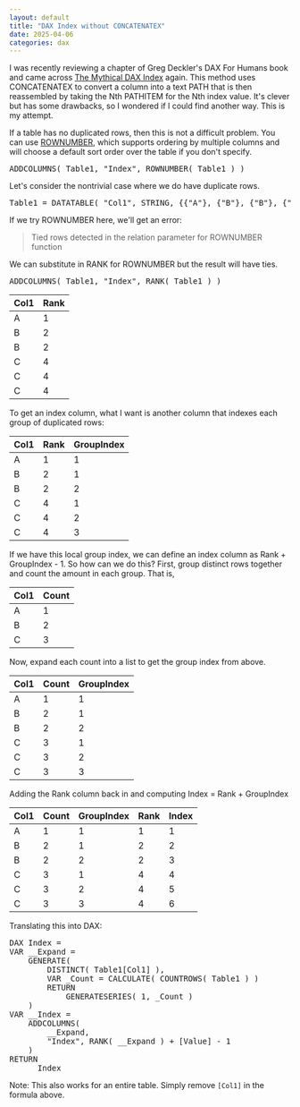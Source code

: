 ```yaml
---
layout: default
title: "DAX Index without CONCATENATEX"
date: 2025-04-06
categories: dax
---
```


I was recently reviewing a chapter of Greg Deckler's DAX For Humans book and came across [The Mythical DAX Index](https://community.fabric.microsoft.com/t5/Quick-Measures-Gallery/The-Mythical-DAX-Index/td-p/1093214) again. This method uses CONCATENATEX to convert a column into a text PATH that is then reassembled by taking the Nth PATHITEM for the Nth index value. It's clever but has some drawbacks, so I wondered if I could find another way. This is my attempt.

If a table has no duplicated rows, then this is not a difficult problem. You can use [ROWNUMBER](https://dax.guide/rownumber/), which supports ordering by multiple columns and will choose a default sort order over the table if you don't specify.

<!--
ADDCOLUMNS ( Table1, "Index", ROWNUMBER ( Table1 ) )
-->
<pre class="dax-code">
<span class="function">ADDCOLUMNS</span><span class="parenthesis">(</span> <span class="table">Table1</span><span class="parenthesis">,</span> <span class="string">"Index"</span><span class="parenthesis">,</span> <span class="function">ROWNUMBER</span><span class="parenthesis">(</span> <span class="table">Table1</span> <span class="parenthesis">)</span> <span class="parenthesis">)</span>
</pre>

Let's consider the nontrivial case where we do have duplicate rows.

<!--
Table1 = DATATABLE( "Col1", STRING, {{"A"}, {"B"}, {"B"}, {"C"}, {"C"}, {"C"}} )
-->
<pre class="dax-code">
<span class="plain">Table1 = </span><span class="function">DATATABLE</span><span class="parenthesis">(</span> <span class="string">"Col1"</span><span class="parenthesis">,</span> <span class="function">STRING</span><span class="parenthesis">,</span> <span class="parenthesis">{</span><span class="parenthesis">{</span><span class="string">"A"</span><span class="parenthesis">}</span><span class="parenthesis">,</span> <span class="parenthesis">{</span><span class="string">"B"</span><span class="parenthesis">}</span><span class="parenthesis">,</span> <span class="parenthesis">{</span><span class="string">"B"</span><span class="parenthesis">}</span><span class="parenthesis">,</span> <span class="parenthesis">{</span><span class="string">"C"</span><span class="parenthesis">}</span><span class="parenthesis">,</span> <span class="parenthesis">{</span><span class="string">"C"</span><span class="parenthesis">}</span><span class="parenthesis">,</span> <span class="parenthesis">{</span><span class="string">"C"</span><span class="parenthesis">}</span><span class="parenthesis">}</span> <span class="parenthesis">)</span>
</pre>

If we try ROWNUMBER here, we'll get an error:

> Tied rows detected in the relation parameter for ROWNUMBER function

We can substitute in RANK for ROWNUMBER but the result will have ties.

<!--
ADDCOLUMNS ( Table1, "Index", RANK ( Table1 ) )
-->
<pre class="dax-code">
<span class="function">ADDCOLUMNS</span><span class="parenthesis">(</span> <span class="table">Table1</span><span class="parenthesis">,</span> <span class="string">"Index"</span><span class="parenthesis">,</span> <span class="function">RANK</span><span class="parenthesis">(</span> <span class="table">Table1</span> <span class="parenthesis">)</span> <span class="parenthesis">)</span>
</pre>

| Col1 | Rank |
| --- | --- |
| A | 1 |
| B | 2 |
| B | 2 |
| C | 4 |
| C | 4 |
| C | 4 |

To get an index column, what I want is another column that indexes each group of duplicated rows:

| Col1 | Rank | GroupIndex |
| --- | --- | --- |
| A | 1 | 1 |
| B | 2 | 1 |
| B | 2 | 2 |
| C | 4 | 1 |
| C | 4 | 2 |
| C | 4 | 3 |

If we have this local group index, we can define an index column as Rank + GroupIndex - 1.
So how can we do this? First, group distinct rows together and count the amount in each group. That is,

| Col1 | Count |
| --- | --- |
| A | 1 |
| B | 2 |
| C | 3 |

Now, expand each count into a list to get the group index from above.

| Col1 | Count | GroupIndex |
| --- | --- | --- |
| A | 1 | 1 |
| B | 2 | 1 |
| B | 2 | 2 |
| C | 3 | 1 |
| C | 3 | 2 |
| C | 3 | 3 |

Adding the Rank column back in and computing Index = Rank + GroupIndex

| Col1 | Count | GroupIndex | Rank | Index |
| --- | --- | --- | --- | --- |
| A | 1 | 1 | 1 | 1 |
| B | 2 | 1 | 2 | 2 |
| B | 2 | 2 | 2 | 3 |
| C | 3 | 1 | 4 | 4 |
| C | 3 | 2 | 4 | 5 |
| C | 3 | 3 | 4 | 6 |

Translating this into DAX:

<!--
DAX Index = 
VAR __Expand =
    GENERATE (
        DISTINCT ( Table1[Col1] ),
        VAR _Count = CALCULATE ( COUNTROWS ( Table1 ) )
        RETURN
            GENERATESERIES ( 1, _Count )
    )
VAR __Index =
    ADDCOLUMNS (
        __Expand,
        "Index", RANK ( __Expand ) + [Value] - 1
    )
RETURN
    __Index
-->

<pre class="dax-code">
<span class="plain">DAX Index = </span>
<span class="plain">VAR __Expand =</span>
    <span class="function">GENERATE</span><span class="parenthesis">(</span>
        <span class="function">DISTINCT</span><span class="parenthesis">(</span> <span class="table">Table1</span><span class="bracket">[</span><span class="column">Col1</span><span class="bracket">]</span> <span class="parenthesis">)</span><span class="parenthesis">,</span>
        <span class="plain">VAR _Count =</span> <span class="function">CALCULATE</span><span class="parenthesis">(</span> <span class="function">COUNTROWS</span><span class="parenthesis">(</span> <span class="table">Table1</span> <span class="parenthesis">)</span> <span class="parenthesis">)</span>
        <span class="plain">RETURN</span>
            <span class="function">GENERATESERIES</span><span class="parenthesis">(</span> <span class="number">1</span><span class="parenthesis">,</span> <span class="plain">_Count</span> <span class="parenthesis">)</span>
    <span class="parenthesis">)</span>
<span class="plain">VAR __Index =</span>
    <span class="function">ADDCOLUMNS</span><span class="parenthesis">(</span>
        <span class="plain">__Expand</span><span class="parenthesis">,</span>
        <span class="string">"Index"</span><span class="parenthesis">,</span> <span class="function">RANK</span><span class="parenthesis">(</span> <span class="plain">__Expand</span> <span class="parenthesis">)</span> <span class="operator">+</span> <span class="bracket">[</span><span class="column">Value</span><span class="bracket">]</span> <span class="operator">-</span> <span class="number">1</span>
    <span class="parenthesis">)</span>
<span class="plain">RETURN</span>
    <span class="plain">__Index</span>
</pre>

Note: This also works for an entire table. Simply remove `[Col1]` in the formula above.
